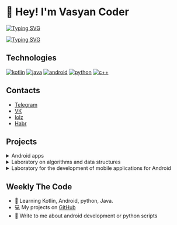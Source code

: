 # 👋 Hey! I'm Vasyan Coder
[![Typing SVG](https://readme-typing-svg.herokuapp.com?font=Fira+Code&pause=1000&color=1E9257&center=true&width=435&lines=I'm+android+developer)](https://git.io/typing-svg)

[![Typing SVG](https://readme-typing-svg.herokuapp.com?font=Fira+Code&pause=1000&color=1A7AFF&center=true&width=435&lines=Welcome+:\))](https://git.io/typing-svg)

## Technologies
[![kotlin](https://img.shields.io/badge/-Kotlin-61DBFB?style=for-the-badge&labelColor=black&logo=kotlin&logoColor=5256ce)](#) [![java](https://img.shields.io/badge/-Java-ED8B00?style=for-the-badge&labelColor=black&logo=java&logoColor=1e9257)](#) [![android](https://img.shields.io/badge/-Android-1e9257?style=for-the-badge&labelColor=black&logo=android&logoColor=1e9257)](#) [![python](https://img.shields.io/badge/-Python-346998?style=for-the-badge&labelColor=black&logo=python&logoColor=346998)](#) [![c++](https://img.shields.io/badge/-C++-6092c7?style=for-the-badge&labelColor=black&logo=c%2b%2b&logoColor=6092c7)](#)



## Contacts
+ [Telegram](https://t.me/vasyan_coder)
+ [VK](https://vk.com/vasyan.coder)
+ [lolz](https://lolz.guru/members/5696348/)
+ [Habr](https://habr.com/ru/users/BacuJluu_AJlu6a6aeBu4/posts/)

## Projects

<details> 
  <summary>Android apps</summary>
  <br/>
    <p><a href="https://github.com/vasyan-coder/GiphyTestApi"><img src="https://github-readme-stats.vercel.app/api/pin/?username=vasyan-coder&repo=GiphyTestApi&theme=radical"/></a></p>
    <p><a href="https://github.com/vasyan-coder/ShoppingList"><img src="https://github-readme-stats.vercel.app/api/pin/?username=vasyan-coder&repo=ShoppingList&theme=radical"/></a></p>
    <p><a href="https://github.com/vasyan-coder/Pyatiminutka-Project"><img src="https://github-readme-stats.vercel.app/api/pin/?username=vasyan-coder&repo=Pyatiminutka-Project&theme=radical"/></a></p>
  <br/>
</details>

<details> 
  <summary>Laboratory on algorithms and data structures</summary>
  <br/>
    <p><a href="https://github.com/vasyan-coder/DoublyList"><img src="https://github-readme-stats.vercel.app/api/pin/?username=vasyan-coder&repo=DoublyList&theme=radical"/></a></p>
    <p><a href="https://github.com/vasyan-coder/ExpressionTree"><img src="https://github-readme-stats.vercel.app/api/pin/?username=vasyan-coder&repo=ExpressionTree&theme=radical"/></a></p>
    <p><a href="https://github.com/vasyan-coder/BinSearchTree"><img src="https://github-readme-stats.vercel.app/api/pin/?username=vasyan-coder&repo=BinSearchTree&theme=radical"/></a></p>
    <p><a href="https://github.com/vasyan-coder/LinkedListLocale"><img src="https://github-readme-stats.vercel.app/api/pin/?username=vasyan-coder&repo=LinkedListLocale&theme=radical"/></a></p>
    <p><a href="https://github.com/vasyan-coder/LinkedList"><img src="https://github-readme-stats.vercel.app/api/pin/?username=vasyan-coder&repo=LinkedList&theme=radical"/></a></p>
    <p><a href="https://github.com/vasyan-coder/mergerSort_part1"><img src="https://github-readme-stats.vercel.app/api/pin/?username=vasyan-coder&repo=mergerSort_part1&theme=radical"/></a></p>
    <p><a href="https://github.com/vasyan-coder/mergeSort_part2"><img src="https://github-readme-stats.vercel.app/api/pin/?username=vasyan-coder&repo=mergeSort_part2&theme=radical"/></a></p>
    <p><a href="https://github.com/vasyan-coder/HeapSort"><img src="https://github-readme-stats.vercel.app/api/pin/?username=vasyan-coder&repo=HeapSort&theme=radical"/></a></p>
    <p><a href="https://github.com/vasyan-coder/QuickSort"><img src="https://github-readme-stats.vercel.app/api/pin/?username=vasyan-coder&repo=QuickSort&theme=radical"/></a></p>
  <br/>
</details>

<details> 
  <summary>Laboratory for the development of mobile applications for Android</summary>
  <br/>
    <p><a href="https://github.com/vasyan-coder/Lab1"><img src="https://github-readme-stats.vercel.app/api/pin/?username=vasyan-coder&repo=Lab1&theme=radical"/></a></p>
    <p><a href="https://github.com/vasyan-coder/Laba2"><img src="https://github-readme-stats.vercel.app/api/pin/?username=vasyan-coder&repo=Laba2&theme=radical"/></a></p>
    <p><a href="https://github.com/vasyan-coder/Laba4"><img src="https://github-readme-stats.vercel.app/api/pin/?username=vasyan-coder&repo=Laba4&theme=radical"/></a></p>
  <br/>
</details>

## Weekly The Code
+ 🔭 Learning Kotlin, Android, python, Java.
+ 💻 My projects on <a href="https://github.com/vasyan-coder">GitHub</a>
+ 💬 Write to me about android development or python scripts

